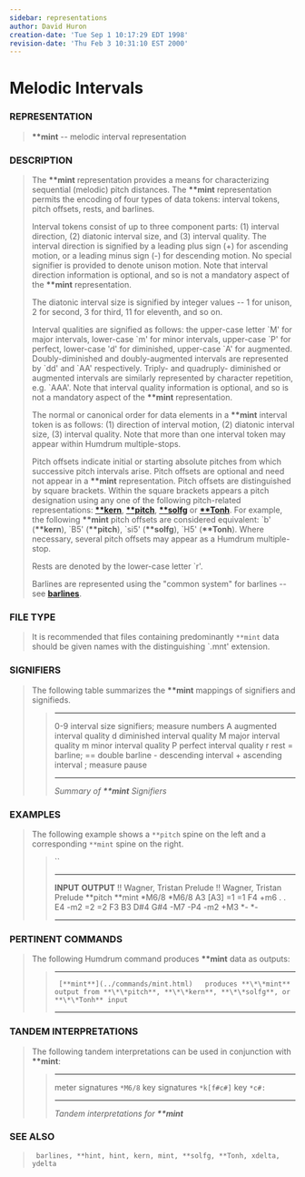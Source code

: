 ```yaml
---
sidebar: representations
author: David Huron
creation-date: 'Tue Sep 1 10:17:29 EDT 1998'
revision-date: 'Thu Feb 3 10:31:10 EST 2000'
---
```



Melodic Intervals
============================================

### REPRESENTATION

> **\*\*mint** \-- melodic interval representation

### DESCRIPTION

> The **\*\*mint** representation provides a means for characterizing
> sequential (melodic) pitch distances. The **\*\*mint** representation
> permits the encoding of four types of data tokens: interval tokens,
> pitch offsets, rests, and barlines.
>
> Interval tokens consist of up to three component parts: (1) interval
> direction, (2) diatonic interval size, and (3) interval quality. The
> interval direction is signified by a leading plus sign (+) for
> ascending motion, or a leading minus sign (-) for descending motion.
> No special signifier is provided to denote unison motion. Note that
> interval direction information is optional, and so is not a mandatory
> aspect of the **\*\*mint** representation.
>
> The diatonic interval size is signified by integer values \-- 1 for
> unison, 2 for second, 3 for third, 11 for eleventh, and so on.
>
> Interval qualities are signified as follows: the upper-case letter
> \`M\' for major intervals, lower-case \`m\' for minor intervals,
> upper-case \`P\' for perfect, lower-case \'d\' for diminished,
> upper-case \`A\' for augmented. Doubly-diminished and doubly-augmented
> intervals are represented by \`dd\' and \`AA\' respectively. Triply-
> and quadruply- diminished or augmented intervals are similarly
> represented by character repetition, e.g. \`AAA\'. Note that interval
> quality information is optional, and so is not a mandatory aspect of
> the **\*\*mint** representation.
>
> The normal or canonical order for data elements in a **\*\*mint**
> interval token is as follows: (1) direction of interval motion, (2)
> diatonic interval size, (3) interval quality. Note that more than one
> interval token may appear within Humdrum multiple-stops.
>
> Pitch offsets indicate initial or starting absolute pitches from which
> successive pitch intervals arise. Pitch offsets are optional and need
> not appear in a **\*\*mint** representation. Pitch offsets are
> distinguished by square brackets. Within the square brackets appears a
> pitch designation using any one of the following pitch-related
> representations: [**\*\*kern**](kern.rep.html),
> [**\*\*pitch**](pitch.rep.html), [**\*\*solfg**](solfg.rep.html) or
> [**\*\*Tonh**](Tonh.rep.html). For example, the following **\*\*mint**
> pitch offsets are considered equivalent: \`b\' (**\*\*kern**), \`B5\'
> (**\*\*pitch**), \`si5\' (**\*\*solfg**), \`H5\' (**\*\*Tonh**). Where
> necessary, several pitch offsets may appear as a Humdrum
> multiple-stop.
>
> Rests are denoted by the lower-case letter \`r\'.
>
> Barlines are represented using the \"common system\" for barlines \--
> see [**barlines**](barlines.rep.html).

### FILE TYPE

> It is recommended that files containing predominantly `**mint` data
> should be given names with the distinguishing \`.mnt\' extension.

### SIGNIFIERS

> The following table summarizes the **\*\*mint** mappings of signifiers
> and signifieds.
>
> >   ----- -------------------------------------------
> >   0-9   interval size signifiers; measure numbers
> >   A     augmented interval quality
> >   d     diminished interval quality
> >   M     major interval quality
> >   m     minor interval quality
> >   P     perfect interval quality
> >   r     rest
> >   =     barline; == double barline
> >   \-    descending interval
> >   \+    ascending interval
> >   ;     measure pause
> >   ----- -------------------------------------------
> >
> > *Summary of **\*\*mint** Signifiers*

### EXAMPLES

> The following example shows a `**pitch` spine on the left and a
> corresponding `**mint` spine on the right.
>
> > ``
> >
> >   ---------------------------- ----- -- ----------------------------
> >   **INPUT**                             **OUTPUT**
> >   !! Wagner, Tristan Prelude            !! Wagner, Tristan Prelude
> >   \*\*pitch                             \*\*mint
> >   \*M6/8                                \*M6/8
> >   A3                                    \[A3\]
> >   =1                                    =1
> >   F4                                    +m6
> >   .                                     .
> >   E4                                    -m2
> >   =2                                    =2
> >   F3 B3 D\#4 G\#4                       -M7 -P4 -m2 +M3
> >   \*-                          \*-      
> >   ---------------------------- ----- -- ----------------------------
> >
### PERTINENT COMMANDS

> The following Humdrum command produces **\*\*mint** data as outputs:
>
> >   -- ----------------------------------- -----------------------------------------------------------------------------------------------------
> >      [**mint**](../commands/mint.html)   produces **\*\*mint** output from **\*\*pitch**, **\*\*kern**, **\*\*solfg**, or **\*\*Tonh** input
> >   -- ----------------------------------- -----------------------------------------------------------------------------------------------------
> >
### TANDEM INTERPRETATIONS

> The following tandem interpretations can be used in conjunction with
> **\*\*mint**:
>
> >   ------------------ ------------
> >   meter signatures   `*M6/8`
> >   key signatures     `*k[f#c#]`
> >   key                `*c#:`
> >   ------------------ ------------
> >
> > *Tandem interpretations for **\*\*mint***

### SEE ALSO

> ` barlines, **hint, hint, kern, mint, **solfg, **Tonh, xdelta, ydelta`

